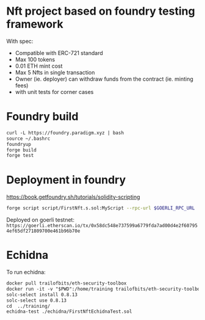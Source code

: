 # Nft project based on foundry testing framework

With spec:
- Compatible with ERC-721 standard
- Max 100 tokens
- 0.01 ETH mint cost
- Max 5 Nfts in single transaction
- Owner (ie. deployer) can withdraw funds from the contract (ie. minting fees)
- with unit tests for corner cases


# Foundry build
```html
curl -L https://foundry.paradigm.xyz | bash
source ~/.bashrc
foundryup
forge build 
forge test

```

# Deployment in foundry
https://book.getfoundry.sh/tutorials/solidity-scripting
```bash
forge script script/FirstNft.s.sol:MyScript --rpc-url $GOERLI_RPC_URL  --private-key $PRIVATE_KEY --broadcast --verify --etherscan-api-key $ETHERSCAN_KEY -vvvv

```

Deployed on goerli testnet:
`https://goerli.etherscan.io/tx/0x58dc548e737599a6779fda7ad00d4e2f607954ef65df271809700e461b96b70e`

# Echidna

To run echidna:
```html
docker pull trailofbits/eth-security-toolbox
docker run -it -v "$PWD":/home/training trailofbits/eth-security-toolbox
solc-select install 0.8.13
solc-select use 0.8.13
cd  ../training/
echidna-test ./echidna/FirstNftEchidnaTest.sol

```